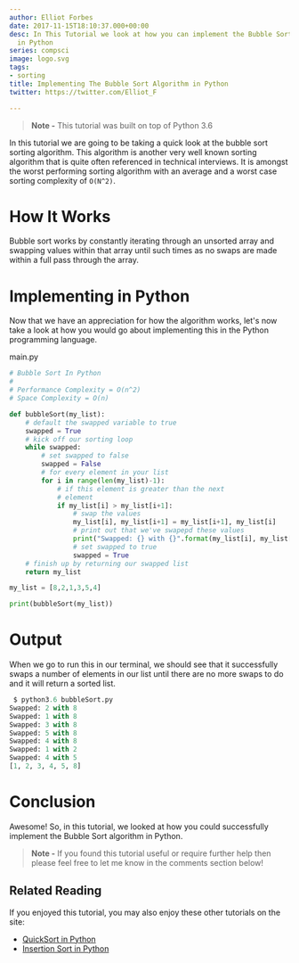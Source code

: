 ```yaml
---
author: Elliot Forbes
date: 2017-11-15T18:10:37.000+00:00
desc: In This Tutorial we look at how you can implement the Bubble Sorting Algorithm
  in Python
series: compsci
image: logo.svg
tags:
- sorting
title: Implementing The Bubble Sort Algorithm in Python
twitter: https://twitter.com/Elliot_F

---
```

> **Note -** This tutorial was built on top of Python 3.6

In this tutorial we are going to be taking a quick look at the bubble sort
sorting algorithm. This algorithm is another very well known sorting algorithm
that is quite often referenced in technical interviews. It is amongst the worst
performing sorting algorithm with an average and a worst case sorting complexity
of `O(N^2)`.

# How It Works

Bubble sort works by constantly iterating through an unsorted array and swapping
values within that array until such times as no swaps are made within a full
pass through the array.

# Implementing in Python

Now that we have an appreciation for how the algorithm works, let's now take a
look at how you would go about implementing this in the Python programming
language.

<div class="filename"> main.py </div>

```py
# Bubble Sort In Python
#
# Performance Complexity = O(n^2)
# Space Complexity = O(n)

def bubbleSort(my_list):
    # default the swapped variable to true
    swapped = True
    # kick off our sorting loop
    while swapped:
        # set swapped to false
        swapped = False
        # for every element in your list
        for i in range(len(my_list)-1):
            # if this element is greater than the next
            # element
            if my_list[i] > my_list[i+1]:
                # swap the values
                my_list[i], my_list[i+1] = my_list[i+1], my_list[i]
                # print out that we've swapepd these values
                print("Swapped: {} with {}".format(my_list[i], my_list[i+1]))
                # set swapped to true
                swapped = True
    # finish up by returning our swapped list
    return my_list

my_list = [8,2,1,3,5,4]

print(bubbleSort(my_list))
```

# Output

When we go to run this in our terminal, we should see that it successfully swaps
a number of elements in our list until there are no more swaps to do and it will
return a sorted list.

```py
 $ python3.6 bubbleSort.py
Swapped: 2 with 8
Swapped: 1 with 8
Swapped: 3 with 8
Swapped: 5 with 8
Swapped: 4 with 8
Swapped: 1 with 2
Swapped: 4 with 5
[1, 2, 3, 4, 5, 8]
```

<Quiz question="What is the time complexity of the Bubble Sort Algorithm?" A="O(N)" B="O(N^2)" C="O(N^3)" correct="B" answer="B - The average and worst case sorting complexity of bubble sort is O(N^2)"/>

# Conclusion

Awesome! So, in this tutorial, we looked at how you could successfully implement
the Bubble Sort algorithm in Python.

> **Note -** If you found this tutorial useful or require further help then
> please feel free to let me know in the comments section below!

## Related Reading

If you enjoyed this tutorial, you may also enjoy these other tutorials on the site:

* [QuickSort in Python](/compsci/sorting/quicksort-in-python/)
* [Insertion Sort in Python](/compsci/sorting/insertion-sort-in-python/)